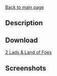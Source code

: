 [Back to main page](https://taddan.github.io/library/)<br/>
## Description

## Download
[2 Lads & Land of Foes](https://github.com/taddan/library/raw/main/shc002f01.rar)

## Screenshots
